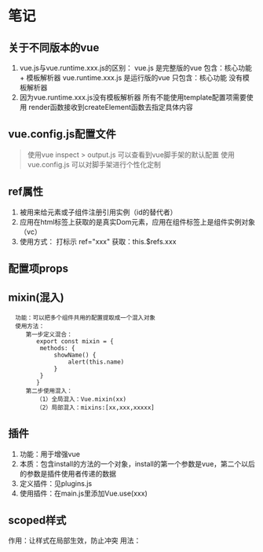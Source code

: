 # 笔记
## 关于不同版本的vue
1. vue.js与vue.runtime.xxx.js的区别：
vue.js 是完整版的vue 包含：核心功能 + 模板解析器
vue.runtime.xxx.js 是运行版的vue 只包含：核心功能  没有模板解析器
2. 因为vue.runtime.xxx.js没有模板解析器 所有不能使用template配置项需要使用
render函数接收到createElement函数去指定具体内容
## vue.config.js配置文件
> 使用vue inspect > output.js 可以查看到vue脚手架的默认配置
> 使用vue.config.js 可以对脚手架进行个性化定制
## ref属性
1. 被用来给元素或子组件注册引用实例（id的替代者）
2. 应用在html标签上获取的是真实Dom元素，应用在组件标签上是组件实例对象（vc）
3. 使用方式：
   打标示 ref="xxx" 获取：this.$refs.xxx
## 配置项props
## mixin(混入)
      功能：可以把多个组件共用的配置提取成一个混入对象
      使用方法：
         第一步定义混合：
            export const mixin = {
             methods: {
                 showName() {
                     alert(this.name)
                 }
             }
            }
         第二步使用混入：
            （1）全局混入：Vue.mixin(xx)
            （2）局部混入：mixins:[xx,xxx,xxxxx]
## 插件
1. 功能：用于增强vue
2. 本质：包含install的方法的一个对象，install的第一个参数是vue，第二个以后的参数是插件使用者传递的数据
3. 定义插件：见plugins.js
4. 使用插件：在main.js里添加Vue.use(xxx)
## scoped样式
   作用：让样式在局部生效，防止冲突
   用法：<style scoped>
## 总结TodoList案例
1. 组件化编码流程
   (1) 拆分静态组件：组件要按照功能点拆分，命名不要与HTML元素冲突
   (2) 实现动态组件：考虑好数据的存放位置，数据是一个组件再用，还是一些组件再用：
      1) 一个组件在用：放在组件自身即可
      2) 一些组件在用：放在他们共同的父组件上（状态提升）
      3) 实现交互：从绑定时间开始
2. props适用于：
   (1) 父组件 => 子组件通信
   (2) 子组件 => 父组件通信（要求父先给子一个函数）
3. 使用v-model要切记：v-model绑定的值不能是props传过来的值，因为props是不可以修改的
4. props传过来的若是对象类型的值，修改对象中的属性时Vue不会报错，但不推荐这样做
## 组件的自定义事件
1. 一种组件间通信的方式，适用于： 子组件 => 父组件
2. 使用场景：A是父组件，B是子组件，B想给A传数据，那么就要在A中给B绑定自定义事件（事件的回调在A中）
3. 绑定自定义事件
   (1) 第一种方式：在父组件中，<School @yuhao="send"/> 或 <School v-on:yuhao="send"/>
   (2) 第二种方式：在父组件中，this.msg = this.$refs.school.$once('yuhao',this.send)
   (3) 若想让自定义事件只能触发一次，可以使用`once`修饰符，或者$once方法
4. 触发自定义事件：this.$emit('yuhao',数据)
5. 解绑自定义事件：this.$off('*_yuhao')
6. 组件上也可以绑定原生DOM事件，_*需要使用native修饰符
7. 注意：通过this.$refs.xxx.$on('yuhao,回调)绑定自定义事件，回调要么配置在methods中，要么用箭头函数，否则this指向会出问题
## 全局事件总线(GlobalEventBus)
1. 一种组件间通信的方式，适用于任意组件间通信
2. 安装全局事件总线
   new Vue({
   render: h => h(App),
   beforeCreate() {
   //安装全局事件总线
   Vue.prototype.$bus = this
   }
   }).$mount('#app')
3. 使用事件总线
   (1) 接收数据：A组件想接收数据，则在A组件中给$bus绑定自定义事件，时间的回调留在A组件自身
   (2) 提供数据：this.$bus.$emit('xxx'，数据)
4. 最好在beforeDestroy钩子中用$off去解绑当前组件所用到的事件

## 消息订阅与发布（pubsub）

1. 一种组件间通信的方式，适用于任意组件间通信

2. 使用步骤

	1. 安装pubsub `npm i pubsub-js@1.6.0

	2. 引入：`import pubsub from 'pubsub-js'`

	3. 接收数据：A组件想接收数据，则在A组件中订阅消息，订阅的回调留在A组件自身

		1. ```
			mounted() {
			        this.pubId = pubsub.subscribe('hello',function (msg,data) {
			            console.log('有人发布了hello消息',data)
			        })
			    },
			```

	4. 提供数据： `pubsub.publish('hello',this.name)`
	5. 最好在`beforeDestroy`钩子中，用`pubsub.unsubscribe(this.pubId)`取消订阅

## nextTick

1. 语法：`this.$nextTick(函数)`
2. 作用：下一次DOM更新结束后执行其指定的回调
3. 用法：当改变数据后，要基于更新后的新DOM进行某些操作时，要在nextTick所指定的回调函数中执行

## Vue封装的过度与动画

1. 作用：在插入、更新或移除DOM元素时，在合适的时候给元素添加样式类名

2. 写法

	1. 准备好样式：
		1. 元素进入的样式
			1. v-enter:进入的起点
			2. v-enter-active: 进入过程中
			3. v-enter-to: 进入的终点
		2. 元素离开的样式
			1. v-leave: 离开的起点
			2. v-leave-active: 离开过程中
			3. v-leave-to: 离开的终点
	2. 使用<transition>包裹要过度的元素，并配置name属性

	```
	<transition name="animate__animated animate__bounce"
	                    enter-active-class="animate__fadeInRightBig"
	                    leave-active-class="animate__fadeOutLeftBig"
	                    appear>
	            <h1 v-show="isShow">你好啊</h1>
	        </transition>
	        <transition-group appear
	                          name="animate__animated animate__bounce"
	                          enter-active-class="animate__fadeInUp"
	                          leave-active-class="animate__fadeOutUp"
	        >
	            <h1 v-show="isShow" key="1">你好啊</h1>
	            <h1 v-show="isShow" key="2">你好啊!!</h1>
	        </transition-group>
	```

	3. 若有多个元素需要过度，则需要<transition-group>,并且每个元素都要指定key值

## Vue脚手架配置代理

### 方法一

在vue.config.js中添加如下配置:

```
devServer: {
        proxy: 'http://localhost:5000'
    }
```

说明：

> 优点：配置简单，请求资源时直接发给前端（8080）即可
>
> 缺点：不能配置多个代理，不能灵活的控制请求是否走代理
>
> 工作方式：若按照上述配置代理，当请求了前端不存在的资源时，那么该请求会转发给服务器（优先匹配前端资源）

### 方法二

编写vue.config.js配置具体代理规则：

```
 devServer: {
        proxy: {
            '/api': {
                target: '<url>',
                //将/api 换成 /
                pathRewrite: {'^/api':''},
                //支持websocket
                ws: true,
                //默认为true 用于控制请求头中的host值
                changeOrigin: true
            },
            '/foo': {
                target: '<other_url>'
            }
        }
    }
    
```

说明：

> 优点：可以配置多个代理，且可以灵活的控制请求是否走代理
>
> 缺点：配置略微繁琐，请求资源时必须加前缀

## 插槽

1. 作用：让父组件可以向子组件指定位置插入html结构，也是一种组件间通信的方式，适用于 父组件 => 子组件

2. 分类：默认插槽、具名插槽、作用域插槽

3. 使用方式

	1. 默认插槽：

		```
		父组件：
			<div class="container">
		        <Category :listData="foods">
		            <img src="https://dogefs.s3.ladydaily.com/~/source/wallhaven/full/9d/wallhaven-9d89zw.jpg?w=2560&h=1440&fmt=webp" alt="">
		        </Category>
		        <Category :listData="games">
		            <ul>
		                <li v-for="(item,index) in games.items" :key="index">{{ item }}</li>
		            </ul>
		        </Category>
		        <Category :listData="films">
		            <video controls src="http://clips.vorwaerts-gmbh.de/big_buck_bunny.mp4"></video>
		        </Category>
		    </div>
		    
		 子组件
		 	<div class="category">
		        <h3>{{ listData.title }}分类</h3>
		<!--        定义插槽-->
		        <slot></slot>
		
		    </div>
		```

		2. 具名插槽

			```
			父组件
			
			
			<div class="container">
			        <Category :listData="foods">
			            <template v-slot:top>
			                <img src="https://dogefs.s3.ladydaily.com/~/source/wallhaven/full/9d/wallhaven-9d89zw.jpg?w=2560&h=1440&fmt=webp"
			                     alt="">
			            </template>
			            <template v-slot:footer>
			                <a slot="footer" href="https://baidu.com">更多{{ foods.title }}</a>
			            </template>
			
			        </Category>
			        <Category :listData="games">
			            <template v-slot:top>
			                <ul>
			                    <li v-for="(item,index) in games.items" :key="index">{{ item }}</li>
			                </ul>
			            </template>
			
			        </Category>
			        <Category :listData="films">
			            <template v-slot:top>
			                <video controls src="http://clips.vorwaerts-gmbh.de/big_buck_bunny.mp4"></video>
			            </template>
			        </Category>
			    </div>
			 子组件
			 	<div class="category">
			        <h3>{{ listData.title }}分类</h3>
			<!--        定义插槽-->
			        <slot name="top"></slot>
			        <slot name="footer"></slot>
			    </div>
			```

		3. 作用域插槽

		```
		父组件
			<div class="container">
		        <Category :listData="foods">
		            <template v-slot:default="{games}">
		                <ul>
		                    <li v-for="(item, index) in games.items" :key="index">
		                        {{item}}
		                    </li>
		                </ul>
		            </template>
		        </Category>
		    </div>
		 子组件
		 	<div class="category">
		        <h3>{{ games.title }}分类</h3>
		<!--        定义插槽-->
		        <slot :games="games"></slot>
		    </div>
		```

		​	1. 理解：数据在组件的自身，但根据数据生成的结构需要组件的是用来决定（games数据在Category组件中，但使用数据所遍历出来的结构由app组件决定）

## Vuex 

Vuex 是一个专为 Vue.js 应用程序开发的**状态管理模式 + 库**。它采用集中式存储管理应用的所有组件的状态，并以相应的规则保证状态以一种可预测的方式发生变化。

![image-20230702215200894](G:\mark-down\xiaohao-code-notes\编程\图片\image-20230702215200894.png)

### 搭建vuex环境

1. 创建文件: src/store/index.js

	```
	//
	// 该文件用于创建vuex中最为核心的store
	//
	
	
	import Vue from "vue";
	import VuexEsm from "vuex";
	
	Vue.use(VuexEsm)
	
	//准备actions 用于响应组件的动作
	const actions = {}
	
	//准备mutations 用于操作数据
	const mutations = {}
	
	//准备state 用于存储数据
	const state = {}
	
	//创建store
	const store = new VuexEsm.Store({
	    actions,
	    mutations,
	    state
	})
	
	//导出store
	export default store
	```

2. 在main.js中创建vm时传入store

```
new Vue({
    render: h => h(App),
    store,
    beforeCreate() {
        //安装全局事件总线
        Vue.prototype.$bus = this
    },
}).$mount('#app')
```

### 基本使用

```
methods: {
        increment() {
            this.$store.dispatch('increment',this.num)
        },
        decrement() {
            this.$store.dispatch('decrement',this.num)
        },
        incrementOdd() {
            this.$store.dispatch('incrementOdd',this.num)
        },
        incrementWait() {
            this.$store.dispatch('incrementWait',this.num)
        },
    }
```

```
//
// 该文件用于创建vuex中最为核心的store
//


import Vue from "vue";
import VuexEsm from "vuex";

Vue.use(VuexEsm)

//准备actions 用于响应组件的动作
const actions = {
    increment(context,value){
        context.commit('INCREMENT',value)
    },
    decrement(context,value){
        context.commit('DECREMENT',value)
    },
    incrementOdd(context, value){
        if (context.state.num % 2) {
            context.commit('DECREMENT',value)
        }
    },
    incrementWait(context ,value){
        setTimeout(() => {
            context.commit('DECREMENT',value)
        }, 300)
    }
}

//准备mutations 用于操作数据
const mutations = {
    INCREMENT(state, value) {
        state.sum += value
    },
    DECREMENT(state, value) {
        state.sum -= value
    }
}

//准备state 用于存储数据
const state = {
    //求和
    sum: 0,
}

//创建store
const store = new VuexEsm.Store({
    actions,
    mutations,
    state
})

//导出store
export default store
```

> 组件中读取vuex中的数据：$store.state.sum
>
> 组件中修改vuex中的数据: `$store.dispatch('action方法名',数据)` 或 `$store.commit('mutations方法名',数据)`
>
> 若没有网络请求或其他业务逻辑，组件中也可以越过actions，即不写dispatch 直接编写commit

### getters使用

1. 概念：当state中的数据需要经过加工后再使用时，可以使用getters加工

2. 在`store.js`中追加`getters`配置

	```
	//准备getters 用于讲state中的数据进行加工
	const getters = {
	    bigSum(state){
	        return state.sum * 10
	    }
	}
	```

3. 组件中读取数据：`$store.getters.bigSum`

### 四个map方法的使用

#### mapState

用于帮助映射state中的数据为计算属性

```
computed: {
        //借助mapState生成计算属性，从state中读取数据
        // ...mapState({sum: 'sum'}),
        //简写形式
        ...mapState(['sum']),
}
```

#### mapGetters

用于帮助映射getters中的数据为计算属性

```
//借助mapGetters生成计算属性，从getters中读取数据
        ...mapGetters(['bigSum'])
```

#### mapActions

用于帮助生成与actions对话的方法，即包含`$store.dispatch(xx)`的函数

```
methods: {
        //借助mapMutations生成对应的方法，会调用commit去联系mutations
        ...mapMutations(['INCREMENT','DECREMENT']),
        //借助mapActions生成对应的方法，方法会调用dispatch联系actions
        ...mapActions(['incrementOdd','incrementWait'])
      
    }
```

#### mapMutations

用于帮助生成与mutations对话的方法，即包含`$store.commit(xx)`的函数

```
methods: {
        //借助mapMutations生成对应的方法，会调用commit去联系mutations
        ...mapMutations(['INCREMENT','DECREMENT']),
        //借助mapActions生成对应的方法，方法会调用dispatch联系actions
        ...mapActions(['incrementOdd','incrementWait'])
      
    }
```

